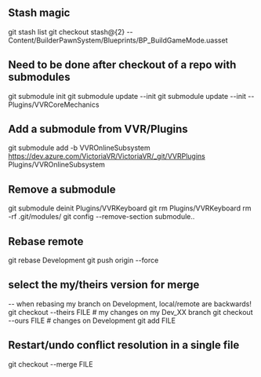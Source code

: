 ## Stash magic
git stash list
git checkout stash@{2} -- Content/BuilderPawnSystem/Blueprints/BP_BuildGameMode.uasset

## Need to be done after checkout of a repo with submodules
git submodule init
git submodule update --init
git submodule update --init -- Plugins/VVRCoreMechanics

## Add a submodule from VVR/Plugins
git submodule add -b VVROnlineSubsystem https://dev.azure.com/VictoriaVR/VictoriaVR/_git/VVRPlugins Plugins/VVROnlineSubsystem

## Remove a submodule
git submodule deinit Plugins/VVRKeyboard
git rm Plugins/VVRKeyboard
rm -rf .git/modules/<path-to-submodule>
git config --remove-section submodule.<path-to-submodule>.

## Rebase remote
git rebase Development
git push origin --force

## select the my/theirs version for merge
-- when rebasing my branch on Development, local/remote are backwards!
git checkout --theirs FILE # my changes on my Dev_XX branch
git checkout --ours FILE # changes on Development
git add FILE

## Restart/undo conflict resolution in a single file
git checkout --merge FILE
